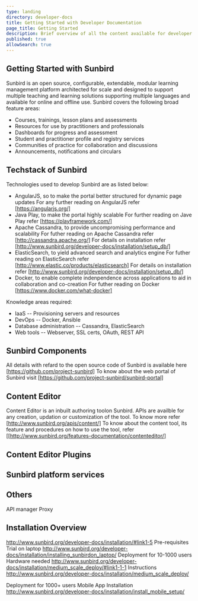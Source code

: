 ```yaml
---
type: landing
directory: developer-docs
title: Getting Started with Developer Documentation
page_title: Getting Started
description: Brief overview of all the content available for developer documentation
published: true
allowSearch: true
---
```


## Getting Started with Sunbird

Sunbird is an open source, configurable, extendable, modular learning management platform architected for scale and designed to support multiple teaching and learning solutions supporting multiple languages and available for online and offline use.
Sunbird covers the following broad feature areas:

- Courses, trainings, lesson plans and assessments
- Resources for use by practitioners and professionals
- Dashboards for progress and assessment
- Student and practitioner profile and registry services
- Communities of practice for collaboration and discussions
- Announcements, notifications and circulars

## Techstack of Sunbird

Technologies used to develop Sunbird are as listed below:

- AngularJS, so to make the portal better structured for dynamic page updates
  For any further reading on AngularJS refer [https://angularjs.org/]
- Java Play, to make the portal highly scalable
  For further reading on Jave Play refer [https://playframework.com/] 
- Apache Cassandra, to provide uncompromising performance and scalability
  For futher reading on Apache Cassandra refer [http://cassandra.apache.org/]
  For details on installation refer [http://www.sunbird.org/developer-docs/installation/setup_db/]
- ElasticSearch, to yield advanced search and analytics engine
  For futher reading on ElasticSearch refer [http://www.elastic.co/products/elasticsearch]
  For details on installation refer [http://www.sunbird.org/developer-docs/installation/setup_db/]
- Docker, to enable complete indenpendence across applications to aid in collaboration and co-creation
  For futher reading on Docker [https://www.docker.com/what-docker] 

Knowledge areas required:
- IaaS -- Provisioning servers and resources
- DevOps -- Docker, Ansible
- Database administration -- Cassandra, ElasticSearch
- Web tools -- Webserver, SSL certs, OAuth, REST API

## Sunbird Components

All details with refard to the open source code of Sunbird is available here [https://github.com/project-sunbird] 
To know about the web portal of Sunbird visit [https://github.com/project-sunbird/sunbird-portal]

## Content Editor

Content Editor is an inbuilt authoring toolon Sunbird. APIs are availble for any creation, updation or customization of the tool. To know more refer [http://www.sunbird.org/apis/content/] 
To know about the content tool, its feature and procedures on how to use the tool, refer [[http://www.sunbird.org/features-documentation/contenteditor/]

## Content Editor Plugins 

## Sunbird platform services 

## Others
API manager 
Proxy
          
## Installation Overview

http://www.sunbird.org/developer-docs/installation/#link1-5
Pre-requisites
Trial on laptop
http://www.sunbird.org/developer-docs/installation/installing_sunbirdon_laptop/
Deployment for 10-1000 users
Hardware needed
http://www.sunbird.org/developer-docs/installation/medium_scale_deploy/#link1-1-1 
Instructions
http://www.sunbird.org/developer-docs/installation/medium_scale_deploy/


Deployment for 1000+ users
Mobile App Installation
http://www.sunbird.org/developer-docs/installation/install_mobile_setup/




